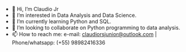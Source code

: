 - 👋 Hi, I’m Claudio Jr
- 👀 I’m interested in Data Analysis and Data Science.
- 🌱 I’m currently learning Python and SQL.
- 💞️ I’m looking to collaborate on Python programming to data analysis.
- 📫 How to reach me: e-mail: claudiorsjunior@outlook.com | Phone/whatsapp: (+55) 98982416336

<!---
ClaudiorsJr/ClaudiorsJr is a ✨ special ✨ repository because its `README.md` (this file) appears on your GitHub profile.
You can click the Preview link to take a look at your changes.
--->
